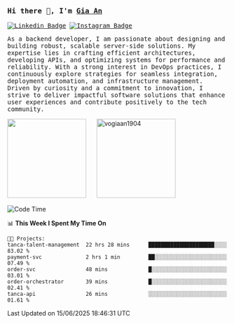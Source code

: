 ### <samp>Hi there 👋, I'm <a href="https://www.linkedin.com/in/vogiaan1904/" target="_blank">Gia An</a></samp>

<samp> [![Linkedin Badge](https://img.shields.io/badge/-LinkedIn-0e76a8?style=flat-square&logo=Linkedin&logoColor=white)](https://linkedin.com/in/vogiaan1904)
[![Instagram Badge](https://img.shields.io/badge/-Instagram-e4405f?style=flat-square&logo=Instagram&logoColor=white)](https://instagram.com/_.ja.ann_/) </samp> 

<samp>As a backend developer, I am passionate about designing and building robust, scalable server-side solutions. My expertise lies in crafting efficient architectures, developing APIs, and optimizing systems for performance and reliability. With a strong interest in DevOps practices, I continuously explore strategies for seamless integration, deployment automation, and infrastructure management. Driven by curiosity and a commitment to innovation, I strive to deliver impactful software solutions that enhance user experiences and contribute positively to the tech community.</samp>



<div>
  <img height="180em" src="https://github-readme-stats.vercel.app/api/top-langs/?username=vogiaan1904&show_icons=true&hide_border=true&layout=compact&langs_count=10&theme=transparent&include_orgs=true"/>
  &nbsp;&nbsp;&nbsp;&nbsp;
  <img height="180em" src="https://github-readme-stats.vercel.app/api?username=vogiaan1904&show_icons=true&hide_border=true&&count_private=true&include_all_commits=true&theme=transparent&locale=en" alt="vogiaan1904" />
</div>






<!--START_SECTION:waka-->
![Code Time](http://img.shields.io/badge/Code%20Time-1%2C050%20hrs%2055%20mins-blue)

📊 **This Week I Spent My Time On** 

```text
🐱‍💻 Projects: 
tanca-talent-management  22 hrs 28 mins      █████████████████████░░░░   83.02 % 
payment-svc              2 hrs 1 min         ██░░░░░░░░░░░░░░░░░░░░░░░   07.49 % 
order-svc                48 mins             █░░░░░░░░░░░░░░░░░░░░░░░░   03.01 % 
order-orchestrator       39 mins             █░░░░░░░░░░░░░░░░░░░░░░░░   02.41 % 
tanca-api                26 mins             ░░░░░░░░░░░░░░░░░░░░░░░░░   01.61 % 
```


 Last Updated on 15/06/2025 18:46:31 UTC
<!--END_SECTION:waka-->

